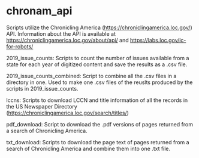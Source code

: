 # chronam_api
Scripts utilize the Chronicling America (https://chroniclingamerica.loc.gov/) API. 
Information about the API is available at https://chroniclingamerica.loc.gov/about/api/ and https://labs.loc.gov/lc-for-robots/

2019_issue_counts: Scripts to count the number of issues available from a state for each year of digitized content and save the results as a .csv file.

2019_issue_counts_combined: Script to combine all the .csv files in a directory in one. Used to make one .csv files of the reuslts produced by the scripts in 2019_issue_counts.

lccns: Scripts to download LCCN and title information of all the records in the US Newspaper Directory (https://chroniclingamerica.loc.gov/search/titles/)

pdf_download: Script to download the .pdf versions of pages returned from a search of Chronicling America.

txt_download: Scripts to download the page text of pages returned from a search of Chronicling America and combine them into one .txt file.

